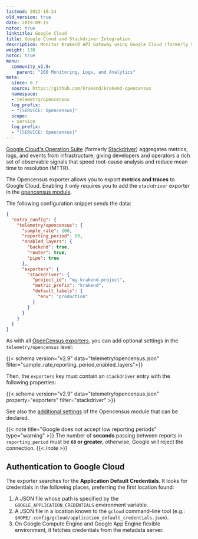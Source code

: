 ```yaml
---
lastmod: 2022-10-24
old_version: true
date: 2019-09-15
notoc: true
linktitle: Google Cloud
title: Google Cloud and Stackdriver Integration
description: Monitor KrakenD API Gateway using Google Cloud (formerly Stackdriver) for comprehensive insights and effective troubleshooting
weight: 130
notoc: true
menu:
  community_v2.9:
    parent: "160 Monitoring, Logs, and Analytics"
meta:
  since: 0.7
  source: https://github.com/krakend/krakend-opencensus
  namespace:
  - telemetry/opencensus
  log_prefix:
  - "[SERVICE: Opencensus]"
  scope:
  - service
  log_prefix:
  - "[SERVICE: Opencensus]"
---
```

[Google Cloud's Operation Suite](https://cloud.google.com/products/operations) (formerly [Stackdriver](https://cloud.google.com/stackdriver/)) aggregates metrics, logs, and events from infrastructure, giving developers and operators a rich set of observable signals that speed root-cause analysis and reduce mean time to resolution (MTTR).

The Opencensus exporter allows you to export **metrics and traces** to Google Cloud. Enabling it only requires you to add the `stackdriver` exporter in the [opencensus module](/docs/v2.9/telemetry/opencensus/).

The following configuration snippet sends the data:

```json
{
  "extra_config": {
    "telemetry/opencensus": {
      "sample_rate": 100,
      "reporting_period": 60,
      "enabled_layers": {
        "backend": true,
        "router": true,
        "pipe": true
      },
      "exporters": {
        "stackdriver": {
          "project_id": "my-krakend-project",
          "metric_prefix": "krakend",
          "default_labels": {
            "env": "production"
          }
        }
      }
    }
  }
}
```

As with all [OpenCensus exporters](/docs/v2.9/telemetry/opencensus/), you can add optional settings in the `telemetry/opencensus` level:

{{< schema version="v2.9" data="telemetry/opencensus.json" filter="sample_rate,reporting_period,enabled_layers">}}

Then, the `exporters` key must contain an `stackdriver` entry with the following properties:

{{< schema version="v2.9" data="telemetry/opencensus.json" property="exporters" filter="stackdriver" >}}

See also the [additional settings](/docs/v2.9/telemetry/opencensus/) of the Opencensus module that can be declared.

{{< note title="Google does not accept low reporting periods" type="warning" >}}
The number of **seconds** passing between reports in `reporting_period` must be **`60` or greater**, otherwise, Google will reject the connection.
{{< /note >}}

## Authentication to Google Cloud
The exporter searches for the **Application Default Credentials**. It looks for credentials in the following places, preferring the first location found:

1. A JSON file whose path is specified by the `GOOGLE_APPLICATION_CREDENTIALS` environment variable.
2. A JSON file in a location known to the `gcloud` command-line tool (e.g.: `$HOME/.config/gcloud/application_default_credentials.json`).
3. On Google Compute Engine and Google App Engine flexible environment, it fetches credentials from the metadata server.